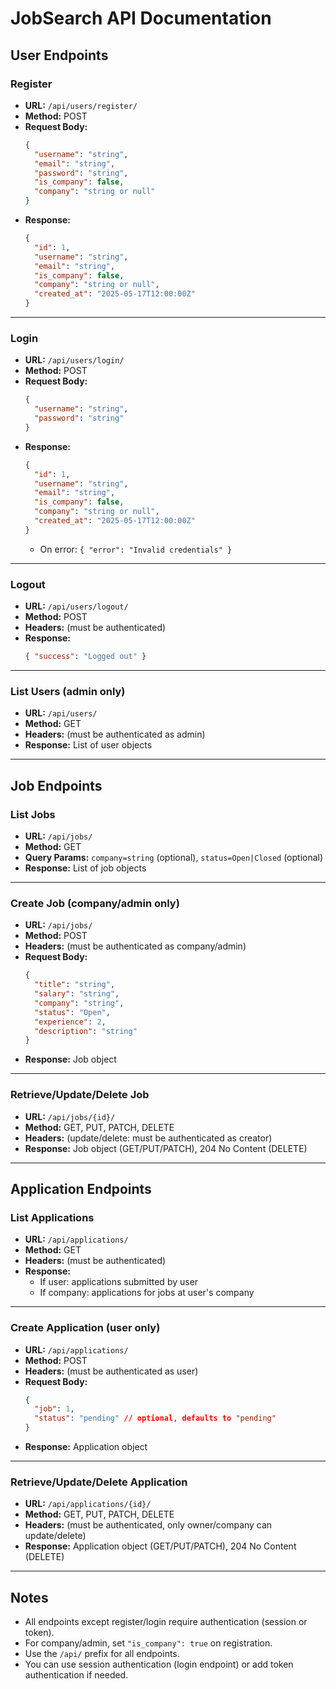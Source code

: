 # JobSearch API Documentation

## User Endpoints

### Register
- **URL:** `/api/users/register/`
- **Method:** POST
- **Request Body:**
  ```json
  {
    "username": "string",
    "email": "string",
    "password": "string",
    "is_company": false,
    "company": "string or null"
  }
  ```
- **Response:**
  ```json
  {
    "id": 1,
    "username": "string",
    "email": "string",
    "is_company": false,
    "company": "string or null",
    "created_at": "2025-05-17T12:00:00Z"
  }
  ```

---

### Login
- **URL:** `/api/users/login/`
- **Method:** POST
- **Request Body:**
  ```json
  {
    "username": "string",
    "password": "string"
  }
  ```
- **Response:**
  ```json
  {
    "id": 1,
    "username": "string",
    "email": "string",
    "is_company": false,
    "company": "string or null",
    "created_at": "2025-05-17T12:00:00Z"
  }
  ```
  - On error: `{ "error": "Invalid credentials" }`

---

### Logout
- **URL:** `/api/users/logout/`
- **Method:** POST
- **Headers:** (must be authenticated)
- **Response:**
  ```json
  { "success": "Logged out" }
  ```

---

### List Users (admin only)
- **URL:** `/api/users/`
- **Method:** GET
- **Headers:** (must be authenticated as admin)
- **Response:** List of user objects

---

## Job Endpoints

### List Jobs
- **URL:** `/api/jobs/`
- **Method:** GET
- **Query Params:** `company=string` (optional), `status=Open|Closed` (optional)
- **Response:** List of job objects

---

### Create Job (company/admin only)
- **URL:** `/api/jobs/`
- **Method:** POST
- **Headers:** (must be authenticated as company/admin)
- **Request Body:**
  ```json
  {
    "title": "string",
    "salary": "string",
    "company": "string",
    "status": "Open",
    "experience": 2,
    "description": "string"
  }
  ```
- **Response:** Job object

---

### Retrieve/Update/Delete Job
- **URL:** `/api/jobs/{id}/`
- **Method:** GET, PUT, PATCH, DELETE
- **Headers:** (update/delete: must be authenticated as creator)
- **Response:** Job object (GET/PUT/PATCH), 204 No Content (DELETE)

---

## Application Endpoints

### List Applications
- **URL:** `/api/applications/`
- **Method:** GET
- **Headers:** (must be authenticated)
- **Response:**
  - If user: applications submitted by user
  - If company: applications for jobs at user's company

---

### Create Application (user only)
- **URL:** `/api/applications/`
- **Method:** POST
- **Headers:** (must be authenticated as user)
- **Request Body:**
  ```json
  {
    "job": 1,
    "status": "pending" // optional, defaults to "pending"
  }
  ```
- **Response:** Application object

---

### Retrieve/Update/Delete Application
- **URL:** `/api/applications/{id}/`
- **Method:** GET, PUT, PATCH, DELETE
- **Headers:** (must be authenticated, only owner/company can update/delete)
- **Response:** Application object (GET/PUT/PATCH), 204 No Content (DELETE)

---

## Notes
- All endpoints except register/login require authentication (session or token).
- For company/admin, set `"is_company": true` on registration.
- Use the `/api/` prefix for all endpoints.
- You can use session authentication (login endpoint) or add token authentication if needed.
